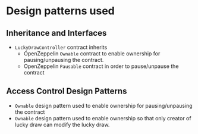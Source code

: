 # Design patterns used

## Inheritance and Interfaces

- `LuckyDrawController` contract inherits 
  - OpenZeppelin `Ownable` contract to enable ownership for pausing/unpausing the contract.
  - OpenZeppelin `Pausable` contract in order to pause/unpause the contract

## Access Control Design Patterns

- `Ownable` design pattern used to enable ownership for pausing/unpausing the contract
- `Ownable` design pattern used to enable ownership so that only creator of lucky draw can modify the lucky draw.

